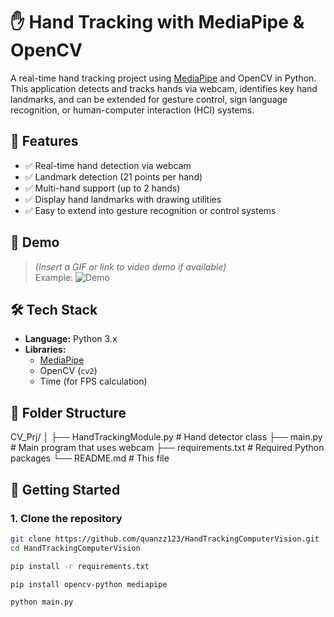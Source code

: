 # ✋ Hand Tracking with MediaPipe & OpenCV

A real-time hand tracking project using [MediaPipe](https://google.github.io/mediapipe/) and OpenCV in Python. This application detects and tracks hands via webcam, identifies key hand landmarks, and can be extended for gesture control, sign language recognition, or human-computer interaction (HCI) systems.

## 🎯 Features

- ✅ Real-time hand detection via webcam
- ✅ Landmark detection (21 points per hand)
- ✅ Multi-hand support (up to 2 hands)
- ✅ Display hand landmarks with drawing utilities
- ✅ Easy to extend into gesture recognition or control systems

## 📸 Demo

> _(Insert a GIF or link to video demo if available)_  
> Example:
> ![Demo](docs/hand_tracking_demo.gif)

## 🛠️ Tech Stack

- **Language:** Python 3.x  
- **Libraries:**
  - [MediaPipe](https://google.github.io/mediapipe/)
  - OpenCV (`cv2`)
  - Time (for FPS calculation)

## 📁 Folder Structure

CV_Prj/
│
├── HandTrackingModule.py # Hand detector class
├── main.py # Main program that uses webcam
├── requirements.txt # Required Python packages
└── README.md # This file


## 🚀 Getting Started

### 1. Clone the repository
```bash
git clone https://github.com/quanzz123/HandTrackingComputerVision.git
cd HandTrackingComputerVision

pip install -r requirements.txt

pip install opencv-python mediapipe

python main.py

